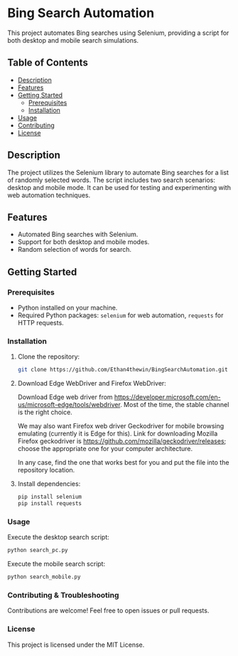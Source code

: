 # Bing Search Automation

This project automates Bing searches using Selenium, providing a script for both desktop and mobile search simulations.

## Table of Contents

- [Description](#description)
- [Features](#features)
- [Getting Started](#getting-started)
  - [Prerequisites](#prerequisites)
  - [Installation](#installation)
- [Usage](#usage)
- [Contributing](#contributing)
- [License](#license)

## Description

The project utilizes the Selenium library to automate Bing searches for a list of randomly selected words. The script includes two search scenarios: desktop and mobile mode. It can be used for testing and experimenting with web automation techniques.

## Features

- Automated Bing searches with Selenium.
- Support for both desktop and mobile modes.
- Random selection of words for search.

## Getting Started

### Prerequisites

- Python installed on your machine.
- Required Python packages: `selenium` for web automation, `requests` for HTTP requests.

### Installation

1. Clone the repository:

   ```bash
   git clone https://github.com/Ethan4thewin/BingSearchAutomation.git
   ```
2. Download Edge WebDriver and Firefox WebDriver:

   Download Edge web driver from https://developer.microsoft.com/en-us/microsoft-edge/tools/webdriver. Most of the time, the stable channel is the right choice.
   
   We may also want Firefox web driver Geckodriver for mobile browsing emulating (currently it is Edge for this). Link for downloading Mozilla Firefox geckodriver is https://github.com/mozilla/geckodriver/releases; choose the appropriate one for your computer architecture.
   
   In any case, find the one that works best for you and put the file into the repository location.

4. Install dependencies:

   ```bash
   pip install selenium
   pip install requests
   ```

### Usage

Execute the desktop search script:

```bash
python search_pc.py
```
Execute the mobile search script:

```bash
python search_mobile.py
```
### Contributing & Troubleshooting
Contributions are welcome! Feel free to open issues or pull requests.

### License
This project is licensed under the MIT License.
